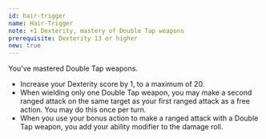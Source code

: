 ```yaml
---
id: hair-trigger
name: Hair-Trigger
note: +1 Dexterity, mastery of Double Tap weapons
prerequisite: Dexterity 13 or higher
new: true
---
```


You've mastered Double Tap weapons.

- Increase your Dexterity score by 1, to a maximum of 20.
- When wielding only one Double Tap weapon, you may make a second ranged attack on the same target as your first
ranged attack as a free action. You may do this once per turn.
- When you use your bonus action to make a ranged attack with a Double Tap weapon, you add your ability modifier to the damage roll.
